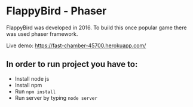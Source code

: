 # FlappyBird - Phaser

FlappyBird was developed in 2016. To build this once popular game there was used phaser framework.  

Live demo: https://fast-chamber-45700.herokuapp.com/

## In order to run project you have to:

* Install node js
* Install npm
* Run `npm install`
* Run server by typing `node server`
